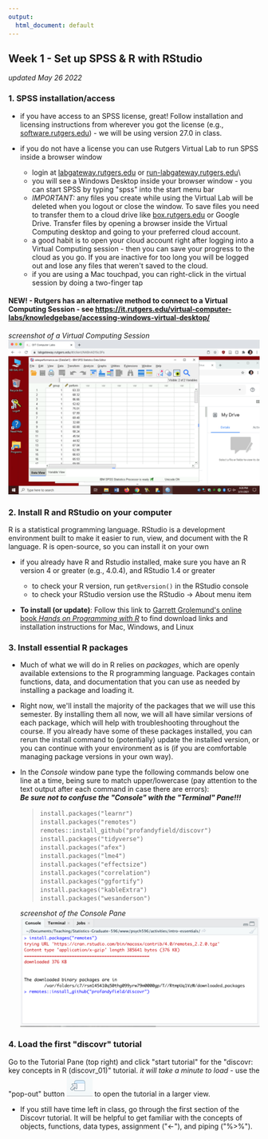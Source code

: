 ```yaml
---
output:
  html_document: default
---
```


## Week 1 - Set up SPSS & R with RStudio

*updated May 26 2022*

### 1. SPSS installation/access

-   if you have access to an SPSS license, great! Follow installation and licensing instructions from wherever you got the license (e.g., [software.rutgers.edu](https://software.rutgers.edu)) - we will be using version 27.0 in class.

-   if you do not have a license you can use Rutgers Virtual Lab to run SPSS inside a browser window

    -   login at [labgateway.rutgers.edu](https://labgateway.rutgers.edu) or [run-labgateway.rutgers.edu](https://run-labgateway.rutgers.edu)\
    -   you will see a Windows Desktop inside your browser window - you can start SPSS by typing "spss" into the start menu bar
    -   *IMPORTANT:* any files you create while using the Virtual Lab will be deleted when you logout or close the window. To save files you need to transfer them to a cloud drive like [box.rutgers.edu](https://it.rutgers.edu/box/) or Google Drive. Transfer files by opening a browser inside the Virtual Computing desktop and going to your preferred cloud account.
    -   a good habit is to open your cloud account right after logging into a Virtual Computing session - then you can save your progress to the cloud as you go. If you are inactive for too long you will be logged out and lose any files that weren't saved to the cloud.
    -   if you are using a Mac touchpad, you can right-click in the virtual session by doing a two-finger tap

#### NEW! - Rutgers has an alternative method to connect to a Virtual Computing Session - see <https://it.rutgers.edu/virtual-computer-labs/knowledgebase/accessing-windows-virtual-desktop/>

*screenshot of a Virtual Computing Session* ![Virtual Computing screenshot](../images/VirtualComputing.png)

### 2. Install R and RStudio on your computer

R is a statistical programming language. RStudio is a development environment built to make it easier to run, view, and document with the R language. R is open-source, so you can install it on your own

-   if you already have R and Rstudio installed, make sure you have an R version 4 or greater (e.g., 4.0.4), and RStudio 1.4 or greater

    -   to check your R version, run `getRversion()` in the RStudio console
    -   to check your RStudio version use the RStudio -\> About menu item

-   **To install (or update)**: Follow this link to [Garrett Grolemund's online book *Hands on Programming with R*](https://rstudio-education.github.io/hopr/starting.html) to find download links and installation instructions for Mac, Windows, and Linux

### 3. Install essential R packages

-   Much of what we will do in R relies on *packages*, which are openly available extensions to the R programming language. Packages contain functions, data, and documentation that you can use as needed by installing a package and loading it.

-   Right now, we'll install the majority of the packages that we will use this semester. By installing them all now, we will all have similar versions of each package, which will help with troubleshooting throughout the course. If you already have some of these packages installed, you can rerun the install command to (potentially) update the installed version, or you can continue with your environment as is (if you are comfortable managing package versions in your own way).

-   In the *Console* window pane type the following commands below one line at a time, being sure to match upper/lowercase (pay attention to the text output after each command in case there are errors):\
    ***Be sure not to confuse the "Console" with the "Terminal" Pane!!!***

    > `install.packages("learnr")`  
    > `install.packages("remotes")`  
    > `remotes::install_github("profandyfield/discovr")`  
    > `install.packages("tidyverse")`  
    > `install.packages("afex")`  
    > `install.packages("lme4")`  
    > `install.packages("effectsize")`  
    > `install.packages("correlation")`  
    > `install.packages("ggfortify")`  
    > `install.packages("kableExtra")`  
    > `install.packages("wesanderson")`  

    *screenshot of the Console Pane* ![Console Pane screenshot](../images/ConsolePane.png)

### 4. Load the first "discovr" tutorial

Go to the Tutorial Pane (top right) and click "start tutorial" for the "discovr: key concepts in R (discovr_01)" tutorial. *it will take a minute to load* - use the "pop-out" button ![popout icon](../images/popout.png) to open the tutorial in a larger view.

-   If you still have time left in class, go through the first section of the Discovr tutorial. It will be helpful to get familiar with the concepts of objects, functions, data types, assignment ("\<-"), and piping ("%\>%").
